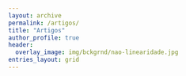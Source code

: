```yaml
---
layout: archive
permalink: /artigos/
title: "Artigos"
author_profile: true
header:
  overlay_image: img/bckgrnd/nao-linearidade.jpg
entries_layout: grid
---
```


